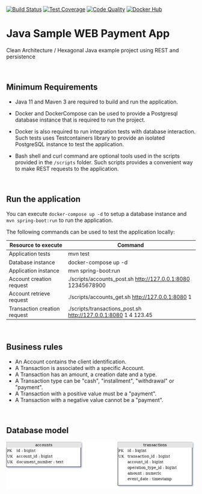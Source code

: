 [![Build Status](https://travis-ci.com/campisano/java_sample_web_payment_app.svg?branch=master "Build Status")](https://travis-ci.com/campisano/java_sample_web_payment_app)
[![Test Coverage](https://codecov.io/gh/campisano/java_sample_web_payment_app/branch/master/graph/badge.svg "Test Coverage")](https://codecov.io/gh/campisano/java_sample_web_payment_app)
[![Code Quality](https://img.shields.io/lgtm/grade/java/g/campisano/java_sample_web_payment_app.svg "Code Quality")](https://lgtm.com/projects/g/campisano/java_sample_web_payment_app/context:java)
[![Docker Hub](https://img.shields.io/docker/image-size/riccardocampisano/public/java_sample_web_payment_app-latest?label=java_sample_web_payment_app-latest&logo=docker)](https://hub.docker.com/r/riccardocampisano/public/tags?name=java_sample_web_payment_app)

# Java Sample WEB Payment App

Clean Architecture / Hexagonal Java example project using REST and persistence

&nbsp;
&nbsp;

Minimum Requirements
--------------------

* Java 11 and Maven 3 are required to build and run the application.

* Docker and DockerCompose can be used to provide a Postgresql database instance that is required to run the project.

* Docker is also required to run integration tests with database interaction. Such tests uses Testcontainers library to provide an isolated PostgreSQL instance to test the application.

* Bash shell and curl command are optional tools used in the scripts provided in the `/scripts` folder. Such scripts provides a convenient way to make REST requests to the application.

&nbsp;
&nbsp;

Run the application
-------------------

You can execute `docker-compose up -d` to setup a database instance and `mvn spring-boot:run` to run the application.

The following commands can be used to test the application locally:

| Resource to execute          | Command                                                         |
|------------------------------|-----------------------------------------------------------------|
| Application tests            | mvn test                                                        |
| Database instance            | docker-compose up -d                                            |
| Application instance         | mvn spring-boot:run                                             |
| Account creation request     | ./scripts/accounts_post.sh http://127.0.0.1:8080 12345678900    |
| Account retrieve request     | ./scripts/accounts_get.sh http://127.0.0.1:8080 1               |
| Transaction creation request | ./scripts/transactions_post.sh http://127.0.0.1:8080 1 4 123.45 |

&nbsp;
&nbsp;

Business rules
--------------

* An Account contains the client identification.
* A Transaction is associated with a specific Account.
* A Transaction has an amount, a creation date and a type.
* A Transaction type can be "cash", "installment", "withdrawal" or "payment".
* A Transaction with a positive value must be a "payment".
* A Transaction with a negative value cannot be a "payment".

&nbsp;
&nbsp;

Database model
--------------

[![Database model](/docs/README.md/db_model.png?raw=true "Database model")](https://app.diagrams.net/#Uhttps://github.com/campisano/java_sample_web_payment_app/blob/master/docs/README.md/db_model.png?raw=true)
